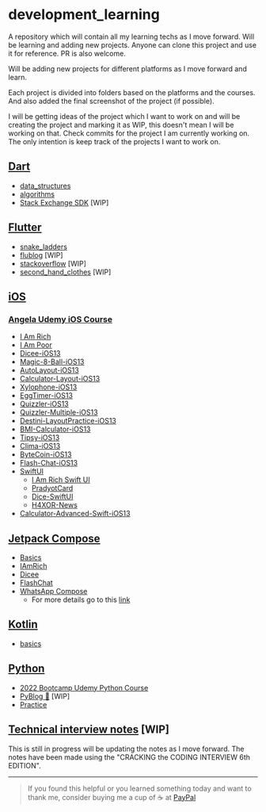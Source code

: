 # development_learning
A repository which will contain all my learning techs as I move forward. Will be learning and adding new projects. Anyone can clone this project and use it for reference. PR is also welcome.

Will be adding new projects for different platforms as I move forward and learn.

Each project is divided into folders based on the platforms and the courses. And also added the final screenshot of the project (if possible).

I will be getting ideas of the project which I want to work on and will be creating the project and marking it as WIP, this doesn't mean I will be working on that. Check commits for the project I am currently working on. The only intention is keep track of the projects I want to work on.

## [Dart](https://github.com/pradyotprksh/development_learning/tree/main/dart)
  - [data_structures](https://github.com/pradyotprksh/development_learning/tree/main/dart/data_structures)
  - [algorithms](https://github.com/pradyotprksh/development_learning/tree/main/dart/algorithms)
  - [Stack Exchange SDK](https://github.com/pradyotprksh/development_learning/tree/main/dart/stackexchange_api) [WIP]

## [Flutter](https://github.com/pradyotprksh/development_learning/tree/main/flutter)
  - [snake_ladders](https://github.com/pradyotprksh/development_learning/tree/main/flutter/snake_ladders)
  - [flublog](https://github.com/pradyotprksh/development_learning/tree/main/flutter/flublog) [WIP]
  - [stackoverflow](https://github.com/pradyotprksh/development_learning/tree/main/flutter/stackoverflow) [WIP]
  - [second_hand_clothes](https://github.com/pradyotprksh/development_learning/tree/main/flutter/second_hand_clothes) [WIP]

## [iOS](https://github.com/pradyotprksh/development_learning/tree/main/ios)

### [Angela Udemy iOS Course](https://github.com/pradyotprksh/development_learning/tree/main/ios/angela_udemy) 
  - [I Am Rich](https://github.com/pradyotprksh/development_learning/tree/main/ios/angela_udemy/i_am_rich)
  - [I Am Poor](https://github.com/pradyotprksh/development_learning/tree/main/ios/angela_udemy/i_am_poor)
  - [Dicee-iOS13](https://github.com/pradyotprksh/development_learning/tree/main/ios/angela_udemy/Dicee-iOS13)
  - [Magic-8-Ball-iOS13](https://github.com/pradyotprksh/development_learning/tree/main/ios/angela_udemy/Magic-8-Ball-iOS13)
  - [AutoLayout-iOS13](https://github.com/pradyotprksh/development_learning/tree/main/ios/angela_udemy/AutoLayout-iOS13)
  - [Calculator-Layout-iOS13](https://github.com/pradyotprksh/development_learning/tree/main/ios/angela_udemy/Calculator-Layout-iOS13)
  - [Xylophone-iOS13](https://github.com/pradyotprksh/development_learning/tree/main/ios/angela_udemy/Xylophone-iOS13)
  - [EggTimer-iOS13](https://github.com/pradyotprksh/development_learning/tree/main/ios/angela_udemy/EggTimer-iOS13)
  - [Quizzler-iOS13](https://github.com/pradyotprksh/development_learning/tree/main/ios/angela_udemy/Quizzler-iOS13)
  - [Quizzler-Multiple-iOS13](https://github.com/pradyotprksh/development_learning/tree/main/ios/angela_udemy/Quizzler-Multiple-iOS13)
  - [Destini-LayoutPractice-iOS13](https://github.com/pradyotprksh/development_learning/tree/main/ios/angela_udemy/Destini-LayoutPractice-iOS13)
  - [BMI-Calculator-iOS13](https://github.com/pradyotprksh/development_learning/tree/main/ios/angela_udemy/BMI-Calculator-iOS13)
  - [Tipsy-iOS13](https://github.com/pradyotprksh/development_learning/tree/main/ios/angela_udemy/Tipsy-iOS13)
  - [Clima-iOS13](https://github.com/pradyotprksh/development_learning/tree/main/ios/angela_udemy/Clima-iOS13)
  - [ByteCoin-iOS13](https://github.com/pradyotprksh/development_learning/tree/main/ios/angela_udemy/ByteCoin-iOS13)
  - [Flash-Chat-iOS13](https://github.com/pradyotprksh/development_learning/tree/main/ios/angela_udemy/Flash-Chat-iOS13)
  - [SwiftUI](https://github.com/pradyotprksh/development_learning/tree/main/ios/angela_udemy/SwiftUI)
    - [I Am Rich Swift UI](https://github.com/pradyotprksh/development_learning/tree/main/ios/angela_udemy/SwiftUI/I%20Am%20Rich%20Swift%20UI)
    - [PradyotCard](https://github.com/pradyotprksh/development_learning/tree/main/ios/angela_udemy/SwiftUI/PradyotCard)
    - [Dice-SwiftUI](https://github.com/pradyotprksh/development_learning/tree/main/ios/angela_udemy/SwiftUI/Dice-SwiftUI)
    - [H4XOR-News](https://github.com/pradyotprksh/development_learning/tree/main/ios/angela_udemy/SwiftUI/H4XOR-News)
  - [Calculator-Advanced-Swift-iOS13](https://github.com/pradyotprksh/development_learning/tree/main/ios/angela_udemy/Calculator-Advanced-Swift-iOS13)

## [Jetpack Compose](https://github.com/pradyotprksh/development_learning/tree/main/jetpack_compose)
  - [Basics](https://github.com/pradyotprksh/development_learning/tree/main/jetpack_compose/basics)
  - [IAmRich](https://github.com/pradyotprksh/development_learning/tree/main/jetpack_compose/IAmRich)
  - [Dicee](https://github.com/pradyotprksh/development_learning/tree/main/jetpack_compose/Dicee)
  - [FlashChat](https://github.com/pradyotprksh/development_learning/tree/main/jetpack_compose/FlashChat)
  - [WhatsApp Compose](https://github.com/pradyotprksh/development_learning/tree/main/jetpack_compose/WhatsAppCompose)
    - For more details go to this [link](https://medium.com/geekculture/whatsapp-clone-jetpack-compose-d90120723d88)

## [Kotlin](https://github.com/pradyotprksh/development_learning/tree/main/kotlin)
  - [basics](https://github.com/pradyotprksh/development_learning/tree/main/kotlin/basics)

## [Python](https://github.com/pradyotprksh/development_learning/tree/main/python)
  - [2022 Bootcamp Udemy Python Course](https://github.com/pradyotprksh/development_learning/tree/main/python/UdemyCourse/2022_Python_Bootcamp) 
  - [PyBlog 🐍](https://github.com/pradyotprksh/development_learning/tree/main/python/pyblog) [WIP]
  - [Practice](https://github.com/pradyotprksh/development_learning/tree/main/python/practice)

## [Technical interview notes](https://pradyotprksh.notion.site/Technical-Interview-Notes-a12c1a0f334e4b6f85e72b299bace9ee) [WIP]
This is still in progress will be updating the notes as I move forward. The notes have been made using the "CRACKING the CODING INTERVIEW 6th EDITION".

---

> If you found this helpful or you learned something today and want to thank me, consider buying me a cup of ☕ at [PayPal](https://paypal.me/pradyotprksh)
